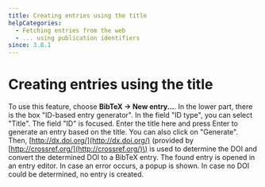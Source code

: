 ```yaml
---
title: Creating entries using the title
helpCategories:
  - Fetching entries from the web
  - ... using publication identifiers
since: 3.8.1
---
```


# Creating entries using the title

To use this feature, choose **BibTeX → New entry...**. In the lower part, there is the box "ID-based entry generator". In the field "ID type", you can select "Title". The field "ID" is focused. Enter the title here and press Enter to generate an entry based on the title. You can also click on "Generate". Then, [http://dx.doi.org/](http://dx.doi.org/) \(provided by [http://crossref.org/](http://crossref.org/)\) is used to determine the DOI and convert the determined DOI to a BibTeX entry. The found entry is opened in an entry editor. In case an error occurs, a popup is shown. In case no DOI could be determined, no entry is created.

